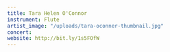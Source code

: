 ```yaml
---
title: Tara Helen O'Connor
instrument: Flute
artist_image: "/uploads/tara-oconner-thumbnail.jpg"
concert: 
website: http://bit.ly/1s5FOfW
---
```


